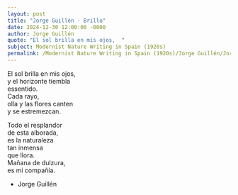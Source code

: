 ```yaml
---
layout: post
title: "Jorge Guillén - Brillo"
date: 2024-12-30 12:00:00 -0000
author: Jorge Guillén
quote: "El sol brilla en mis ojos,  "
subject: Modernist Nature Writing in Spain (1920s)
permalink: /Modernist Nature Writing in Spain (1920s)/Jorge Guillén/Jorge Guillén - Brillo
---
```


El sol brilla en mis ojos,  
y el horizonte tiembla  
essentido.  
Cada rayo,  
olla y las flores canten  
y se estremezcan.  

Todo el resplandor  
de esta alborada,  
es la naturaleza  
tan inmensa  
que llora.  
Mañana de dulzura,  
es mi compañía.

- Jorge Guillén
